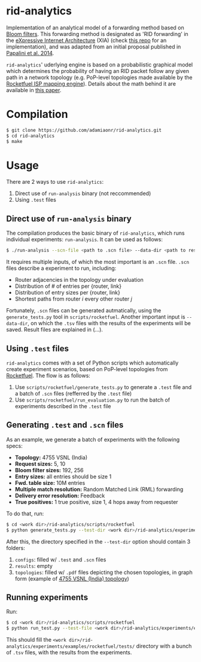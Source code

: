 <a name="sec:intro"></a>
# rid-analytics

Implementation of an analytical model of a forwarding method based on [Bloom filters](https://en.wikipedia.org/wiki/Bloom_filter). This forwarding method is designated as 'RID forwarding' in the [eXpressive Internet Architecture](http://www.cs.cmu.edu/~xia/resources/Documents/XIA-nsdi.pdf) (XIA) (check [this repo](https://github.com/adamiaonr/xia-core/tree/xia-v2-rids) for an implementation), and was adapted from an initial proposal published in [Papalini et al. 2014](http://nis-ita.org/ITA_static/attachments/2791/icn8945.pdf).

`rid-analytics`' uderlying engine is based on a probabilistic graphical model which determines the probability of having an RID packet follow any given path in a network topology (e.g. PoP-level topologies made available by the [Rocketfuel ISP mapping engine](http://research.cs.washington.edu/networking/rocketfuel/)). Details about the math behind it are available in [this paper](https://www.dropbox.com/s/cjixlvjrbhtbjl2/infocom-2018-extended.pdf?dl=0).

<a name="sec:usage"></a>
# Compilation

```bash
$ git clone https://github.com/adamiaonr/rid-analytics.git
$ cd rid-analytics
$ make
```
<a name="sec:usage"></a>
# Usage

There are 2 ways to use `rid-analytics`:
1. Direct use of `run-analysis` binary (not reccommended)
2. Using `.test` files

## Direct use of `run-analysis` binary

The compilation produces the basic binary of `rid-analytics`, which runs individual experiments: `run-analysis`. It can be used as follows:

```bash
$ ./run-analysis --scn-file <path to .scn file> --data-dir <path to results directory> --output-label <label to prepend to result files> --bf-size <bloom filter size in bit> --request-size <nr. of url elements in request> --mm-mode <multiple match res. code> --resolution-mode <enable/disable delivery error resolution> --origin-server <id of origin server> --start-router <id of router which issues request>
```

It requires multiple inputs, of which the most important is an `.scn` file. `.scn` files describe a experiment to run, including: 
* Router adjacencies in the topology under evaluation
* Distribution of # of entries per {router, link}
* Distribution of entry sizes per {router, link}
* Shortest paths from router *i* every other router *j*

Fortunately, `.scn` files can be generated autmatically, using the `generate_tests.py` tool in `scripts/rocketfuel`. Another important input is `--data-dir`, on which the `.tsv` files with the results of the experiments will be saved. Result files are explained in (...).

## Using `.test` files

`rid-analytics` comes with a set of Python scripts which automatically create experiment scenarios, based on PoP-level topologies from [Rocketfuel](http://research.cs.washington.edu/networking/rocketfuel/). The flow is as follows:
1. Use `scripts/rocketfuel/generate_tests.py` to generate a `.test` file and a batch of `.scn` files (refferred by the `.test` file)
2. Use `scripts/rocketfuel/run_evaluation.py` to run the batch of experiments described in the `.test` file

## Generating `.test` and `.scn` files

As an example, we generate a batch of experiments with the following specs:
* **Topology:** 4755 VSNL (India)
* **Request sizes:** 5, 10
* **Bloom filter sizes:** 192, 256
* **Entry sizes:** all entries should be size 1
* **Fwd. table size:** 10M entries
* **Multiple match resolution:** Random Matched Link (RML) forwarding
* **Delivery error resolution:** Feedback
* **True positives:** 1 true positive, size 1, 4 hops away from requester

To do that, run:
```bash
$ cd <work dir>/rid-analytics/scripts/rocketfuel
$ python generate_tests.py --test-dir <work dir>/rid-analytics/experiments/examples/rocketfuel/tests --topology-file <work dir>/rid-analytics/experiments/examples/rocketfuel/pop-level-maps/4755/edges.wt --req-sizes 5:10 --bf-sizes 192:256 --entry-sizes "1:100" --table-sizes 10000000 --modes 0:0 --path-sizes 3:4 --add-tps 1:1:4
```
After this, the directory specified in the `--test-dir` option should contain 3 folders: 
1. `configs`: filled w/ `.test` and `.scn` files 
2. `results`: empty 
3. `topologies`: filled w/ `.pdf` files depicting the chosen topologies, in graph form (example of [4755 VSNL (India) topology](https://www.dropbox.com/s/lg99ab6h4ogzl8u/infocom-2018.pdf?dl=0))

## Running experiments

Run:
```bash
$ cd <work dir>/rid-analytics/scripts/rocketfuel
$ python run_test.py --test-file <work dir>/rid-analytics/experiments/examples/rocketfuel/tests/configs/4755.test
```
This should fill the `<work dir>/rid-analytics/experiments/examples/rocketfuel/tests/` directory with a bunch of `.tsv` files, with the results from the experiments.
